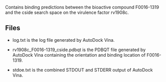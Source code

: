 Contains binding predictions between the bioactive compound F0016-1319 and the cside search space on the virulence factor rv1908c.

## Files

- log.txt is the log file generated by AutoDock Vina.

- rv1908c_F0016-1319_cside.pdbqt is the PDBQT file generated by AutoDock Vina containing the orientation and binding location of F0016-1319.

- stdoe.txt is the combined STDOUT and STDERR output of AutoDock Vina.

